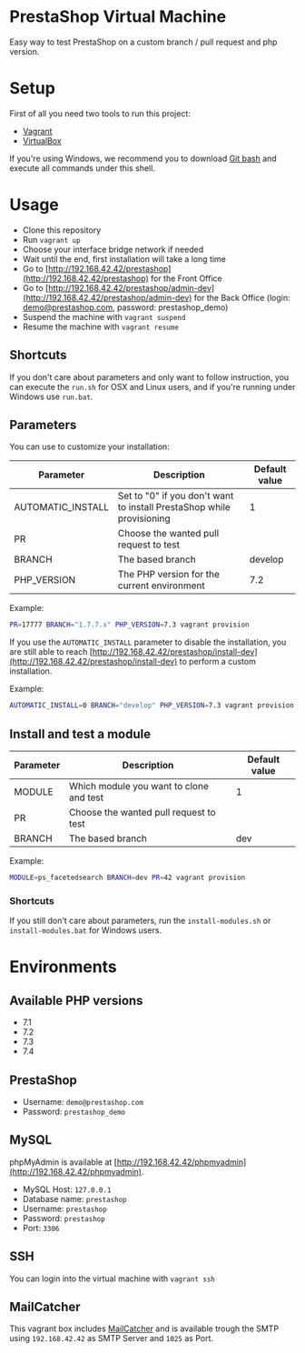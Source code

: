 # PrestaShop Virtual Machine

Easy way to test PrestaShop on a custom branch / pull request and php version.

# Setup

First of all you need two tools to run this project:

- [Vagrant](https://www.vagrantup.com/downloads.html)
- [VirtualBox](https://www.virtualbox.org/wiki/Downloads)

If you're using Windows, we recommend you to download [Git bash](https://git-scm.com/downloads) and execute all commands under this shell.


# Usage

- Clone this repository
- Run `vagrant up`
- Choose your interface bridge network if needed
- Wait until the end, first installation will take a long time
- Go to [http://192.168.42.42/prestashop](http://192.168.42.42/prestashop) for the Front Office
- Go to [http://192.168.42.42/prestashop/admin-dev](http://192.168.42.42/prestashop/admin-dev) for the Back Office (login: demo@prestashop.com, password: prestashop_demo)
- Suspend the machine with `vagrant suspend`
- Resume the machine with `vagrant resume`

## Shortcuts

If you don't care about parameters and only want to follow instruction, you can execute the `run.sh` for OSX and Linux users, and if you're running under Windows use `run.bat`.

## Parameters

You can use to customize your installation:

| Parameter         | Description                                                           | Default value |
|-------------------|-----------------------------------------------------------------------|---------------|
| AUTOMATIC_INSTALL | Set to "0" if you don't want to install PrestaShop while provisioning | 1             |
| PR                | Choose the wanted pull request to test                                |               |
| BRANCH            | The based branch                                                      | develop       |
| PHP_VERSION       | The PHP version for the current environment                           | 7.2           |


Example:

```bash
PR=17777 BRANCH="1.7.7.x" PHP_VERSION=7.3 vagrant provision
```

If you use the `AUTOMATIC_INSTALL` parameter to disable the installation, you are still able to reach [http://192.168.42.42/prestashop/install-dev](http://192.168.42.42/prestashop/install-dev) to perform a custom installation.

Example:

```bash
AUTOMATIC_INSTALL=0 BRANCH="develop" PHP_VERSION=7.3 vagrant provision
```

## Install and test a module


| Parameter         | Description                              | Default value |
|-------------------|------------------------------------------|---------------|
| MODULE            | Which module you want to clone and test  | 1             |
| PR                | Choose the wanted pull request to test   |               |
| BRANCH            | The based branch                         | dev           |


Example:

```bash
MODULE=ps_facetedsearch BRANCH=dev PR=42 vagrant provision
```
### Shortcuts

If you still don't care about parameters, run the `install-modules.sh` or `install-modules.bat` for Windows users.


# Environments

## Available PHP versions

- 7.1
- 7.2
- 7.3
- 7.4

## PrestaShop

- Username: `demo@prestashop.com`
- Password: `prestashop_demo`

## MySQL

phpMyAdmin is available at [http://192.168.42.42/phpmyadmin](http://192.168.42.42/phpmyadmin).

- MySQL Host: `127.0.0.1`
- Database name: `prestashop`
- Username: `prestashop`
- Password: `prestashop`
- Port: `3306`

## SSH

You can login into the virtual machine with `vagrant ssh`

## MailCatcher

This vagrant box includes [MailCatcher](https://mailcatcher.me/) and is available trough the SMTP using `192.168.42.42` as SMTP Server and `1025` as Port.
